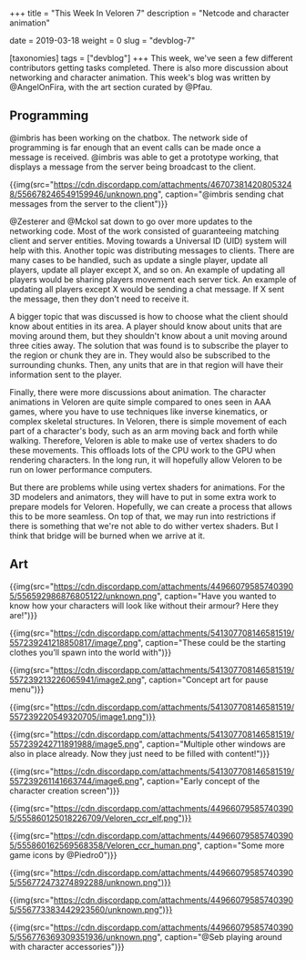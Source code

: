 +++
title = "This Week In Veloren 7"
description = "Netcode and character animation"

date = 2019-03-18
weight = 0
slug = "devblog-7"

[taxonomies]
tags = ["devblog"]
+++
This week, we've seen a few different contributors getting tasks completed. There is also more discussion about networking and character animation. This week's blog was written by @AngelOnFira, with the art section curated by @Pfau.

## Programming

@imbris has been working on the chatbox. The network side of programming is far enough that an event calls can be made once a message is received. @imbris was able to get a prototype working, that displays a message from the server being broadcast to the client.

{{img(src="https://cdn.discordapp.com/attachments/467073814208053248/556678246549159946/unknown.png", caption="@imbris sending chat messages from the server to the client")}}

@Zesterer and @Mckol sat down to go over more updates to the networking code. Most of the work consisted of guaranteeing matching client and server entities. Moving towards a Universal ID (UID) system will help with this. Another topic was distributing messages to clients. There are many cases to be handled, such as update a single player, update all players, update all player except X, and so on. An example of updating all players would be sharing players movement each server tick. An example of updating all players except X would be sending a chat message. If X sent the message, then they don't need to receive it.

A bigger topic that was discussed is how to choose what the client should know about entities in its area. A player should know about units that are moving around them, but they shouldn't know about a unit moving around three cities away. The solution that was found is to subscribe the player to the region or chunk they are in. They would also be subscribed to the surrounding chunks. Then, any units that are in that region will have their information sent to the player.

Finally, there were more discussions about animation. The character animations in Veloren are quite simple compared to ones seen in AAA games, where you have to use techniques like inverse kinematics, or complex skeletal structures. In Veloren, there is simple movement of each part of a character's body, such as an arm moving back and forth while walking. Therefore, Veloren is able to make use of vertex shaders to do these movements. This offloads lots of the CPU work to the GPU when rendering characters. In the long run, it will hopefully allow Veloren to be run on lower performance computers.

But there are problems while using vertex shaders for animations. For the 3D modelers and animators, they will have to put in some extra work to prepare models for Veloren. Hopefully, we can create a process that allows this to be more seamless. On top of that, we may run into restrictions if there is something that we're not able to do wither vertex shaders. But I think that bridge will be burned when we arrive at it.

## Art

{{img(src="https://cdn.discordapp.com/attachments/449660795857403905/556592986876805122/unknown.png", caption="Have you wanted to know how your characters will look like without their armour? Here they are!")}}

{{img(src="https://cdn.discordapp.com/attachments/541307708146581519/557239241218850817/image7.png", caption="These could be the starting clothes you’ll spawn into the world with")}}

{{img(src="https://cdn.discordapp.com/attachments/541307708146581519/557239213226065941/image2.png", caption="Concept art for pause menu")}}

{{img(src="https://cdn.discordapp.com/attachments/541307708146581519/557239220549320705/image1.png")}}

{{img(src="https://cdn.discordapp.com/attachments/541307708146581519/557239242711891988/image5.png", caption="Multiple other windows are also in place already. Now they just need to be filled with content!")}}

{{img(src="https://cdn.discordapp.com/attachments/541307708146581519/557239261141663744/image6.png", caption="Early concept of the character creation screen")}}

{{img(src="https://cdn.discordapp.com/attachments/449660795857403905/555860125018226709/Veloren_ccr_elf.png")}}

{{img(src="https://cdn.discordapp.com/attachments/449660795857403905/555860162569568358/Veloren_ccr_human.png", caption="Some more game icons by @Piedro0")}}

{{img(src="https://cdn.discordapp.com/attachments/449660795857403905/556772473274892288/unknown.png")}}

{{img(src="https://cdn.discordapp.com/attachments/449660795857403905/556773383442923560/unknown.png")}}

{{img(src="https://cdn.discordapp.com/attachments/449660795857403905/556776369309351936/unknown.png", caption="@Seb playing around with character accessories")}}
